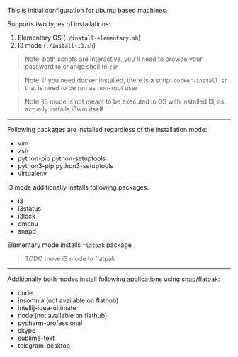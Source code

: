 This is initial configuration for ubuntu based machines.

Supports two types of installations:
1. Elementary OS (`./install-elementary.sh`)
1. I3 mode (`./install-i3.sh`)

> Note: both scripts are interactive, you'll need to provide
> your password to change shell to `zsh`

> Note: if you need docker installed, there is a script
> `docker-install.sh` that is need to be run as non-root user

> Note: I3 mode is not meant to be executed in 
> OS with installed I3, its actually installs i3wm itself

---
Following packages are installed regardless of the installation mode:
- vim
- zsh
- python-pip python-setuptools
- python3-pip python3-setuptools
- virtualenv  

I3 mode additionally installs following packages:
- i3
- i3status
- i3lock
- dmenu
- snapd

Elementary mode installs `flatpak` package
> TODO move i3 mode to flatpak

---
Additionally both modes install following applications using snap/flatpak:
- code
- insomnia (not available on flathub)
- intellij-idea-ultimate
- node (not available on flathub)
- pycharm-professional
- skype
- sublime-text
- telegram-desktop